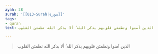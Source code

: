 ```yaml
---
ayah: 28
surah: '[[013-Surah|سورة]]'
tags:
- quran
text: الذين آمنوا وتطمئن قلوبهم بذكر الله ۗ ألا بذكر الله تطمئن القلوب

---
```

> الذين آمنوا وتطمئن قلوبهم بذكر الله ۗ ألا بذكر الله تطمئن القلوب
